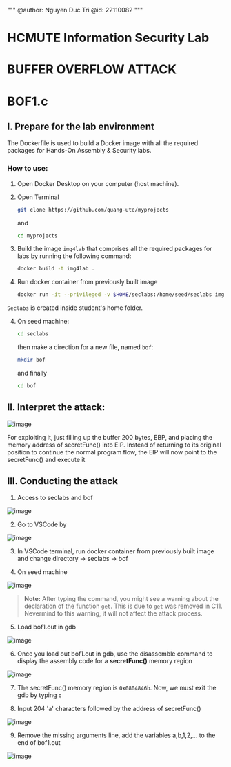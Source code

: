 """
@author: Nguyen Duc Tri 
@id: 22110082
"""

# HCMUTE Information Security Lab 
# BUFFER OVERFLOW ATTACK 
# BOF1.c
## I. Prepare for the lab environment

The Dockerfile is used to build a Docker image with all the required packages for Hands-On Assembly & Security labs.

### How to use:

1. Open Docker Desktop on your computer (host machine).

2. Open Terminal

   ```bash
   git clone https://github.com/quang-ute/myprojects
   ```
   and

   ```bash
   cd myprojects
   ```

4. Build the image `img4lab` that comprises all the required packages for labs by running the following command:

   ```bash
   docker build -t img4lab .
3. Run docker container from previously built image
   ```bash
   docker run -it --privileged -v $HOME/seclabs:/home/seed/seclabs img4lab
`Seclabs` is created inside student's home folder. <br>

4. On seed machine:
   
   ```bash
   cd seclabs
   ```
   then make a direction for a new file, named `bof`:

   ```bash
   mkdir bof
   ```
   and finally 

   ```bash
   cd bof
   ```


## II. Interpret the attack: 

![image](https://github.com/user-attachments/assets/6bb8d95d-f457-46a7-a910-be766ac038a8)

For exploiting it, just filling up the buffer 200 bytes, EBP, and placing the memory address of secretFunc() into EIP. 
Instead of returning to its original position to continue the normal program flow, the EIP will now point to the secretFunc() and execute it

## III. Conducting the attack

1. Access to seclabs and bof
   
![image](https://github.com/user-attachments/assets/f2f34d52-070e-44f2-8685-b0c9bf3aa9bd)

2. Go to VSCode by
   
![image](https://github.com/user-attachments/assets/92550cbb-4fba-472e-ad5c-ca4d5b3383c2)

3. In VSCode terminal, run docker container from previously built image and change directory -> seclabs -> bof 

4. On seed machine

![image](https://github.com/user-attachments/assets/e5366856-381f-4238-a1ad-0be0ec61315c)

> **Note:** After typing the command, you might see a warning about the declaration of the function `get`. This is due to `get` was removed in C11. Nevermind to this warning, it will not affect the attack process. 

5. Load bof1.out in gdb

![image](https://github.com/user-attachments/assets/a3081e17-82db-438b-a825-d112f13ab5f3)

6. Once you load out bof1.out in gdb, use the disassemble command to display the assembly code for a <b>secretFunc()</b> memory region

![image](https://github.com/user-attachments/assets/c5ac8bac-3365-459e-b8db-70af5400a134)

7. The secretFunc() memory region is `0x0804846b`. Now, we must exit the gdb by typing `q`

8. Input 204 'a' characters followed by the address of secretFunc()

![image](https://github.com/user-attachments/assets/8af57690-4b4d-4ae1-bfa1-9126b8ac024b)

9. Remove the missing arguments line, add the variables a,b,1,2,... to the end of bof1.out

![image](https://github.com/user-attachments/assets/c75f57d2-fa2b-432a-b67b-7c771c1f6d6b)

   


